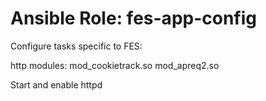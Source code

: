 # Ansible Role: fes-app-config

Configure tasks specific to FES:

http modules:
mod_cookietrack.so
mod_apreq2.so

Start and enable httpd

